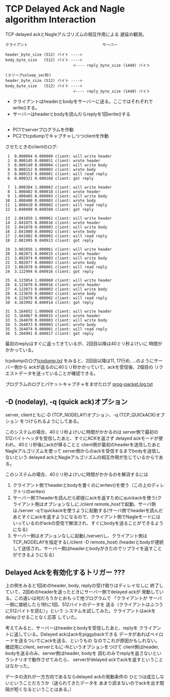 # TCP Delayed Ack and Nagle algorithm Interaction

TCP delayed ackとNagleアルゴリズムの相互作用による
遅延の観測。

```
クライアント                                 サーバー

header_byte_size (512) バイト ---->
body_byte_size   (512) バイト ---->
                              <---- reply_byte_size (1448) バイト

(スリープusleep_sec秒)
header_byte_size (512) バイト ---->
body_byte_size   (512) バイト ---->
                              <---- reply_byte_size (1448) バイト
```

- クライアントはheaderとbodyをサーバーに送る。ここではそれぞれでwrite()する。
- サーバーはheaderとbodyを読んだらreplyを1回write()する

##

- PC1でserverプログラムを作動
- PC2でtcpdumpでキャプチャしつつclientを作動

させたときのclientのログ:

```
 1  0.000094 0.000000 client: will write header
 2  0.000145 0.000051 client: wrote header
 3  0.000149 0.000004 client: will write body
 4  0.000152 0.000003 client: wrote body
 5  0.000153 0.000001 client: will read reply
 6  0.000321 0.000168 client: got reply

 7  1.000384 1.000063 client: will write header
 8  1.000402 0.000018 client: wrote header
 9  1.000405 0.000003 client: will write body
10  1.000408 0.000003 client: wrote body
11  1.000410 0.000002 client: will read reply
12  1.040998 0.040588 client: got reply

13  2.041059 1.000061 client: will write header
14  2.041075 0.000016 client: wrote header
15  2.041078 0.000003 client: will write body
16  2.041080 0.000002 client: wrote body
17  2.041082 0.000002 client: will read reply
18  2.081995 0.040913 client: got reply

19  3.082056 1.000061 client: will write header
20  3.082071 0.000015 client: wrote header
21  3.082074 0.000003 client: will write body
22  3.082077 0.000003 client: wrote body
23  3.082078 0.000001 client: will read reply
24  3.122994 0.040916 client: got reply

25  4.123054 1.000060 client: will write header
26  4.123070 0.000016 client: wrote header
27  4.123073 0.000003 client: will write body
28  4.123076 0.000003 client: wrote body
29  4.123078 0.000002 client: will read reply
30  4.163992 0.040914 client: got reply

31  5.164052 1.000060 client: will write header
32  5.164067 0.000015 client: wrote header
33  5.164070 0.000003 client: will write body
34  5.164073 0.000003 client: wrote body
35  5.164074 0.000001 client: will read reply
36  5.204991 0.040917 client: got reply
```

最初のreplyはすぐに返ってきているが、2回目以降は40ミリ秒よけいに
時間がかかっている。

tcpdumpのログ[tcpdump.txt](tcpdump.txt)
をみると、2回目以降は11, 17行め, ...のようにサーバー側から
ackが返るのに40ミリ秒かかっていて、ackを受信後、2個目の
リクエストデータを送っていることが確認できる。

プログラムのログとパケットキャプチャをまぜたログ
[prog-packet.log.txt](prog-packet.log.txt)

## -D (nodelay), -q (quick ack)オプション

server, clientともに-D (TCP_NODELAY)オプション、-q (TCP_QUICkACK)オプション
をつけられるようにしてある。

このシステムの場合、40ミリ秒よけいに時間がかかるのは
server側で最初の512バイトヘッダを受信したあと、すぐにACKを返さず
delayed ackモードが使われ、40ミリ秒後にackが帰ることと
client側が最初のheaderを送信したあとNagleアルゴリズムを使って
server側からのackを受信するまでbodyを送信しないという
delayed ackとNagleアルゴリズムの相互作用が生じているからである。

このシステムの場合、40ミリ秒よけいに時間がかかるのを解消するには
1. クライアント側でheaderとbodyを書くのにwritev()を使う（この上のディレクトリのwritev)
2. サーバー側でheaderを読んだら即座にackを返すためにquickackを使う(クライアント側はオプションなしに./client remote_hostで起動、サーバ側は./server -qでquickackを使うように起動する(サーバ側でheaderを読んだあとすぐにackを返すようになるので、クライアント側でNagleモードにはいっているのがackの受信で解消され、すぐにbodyを送ることができるようになる)
3. サーバー側はオプションなしに起動(./server)し、クライアント側はTCP_NODELAYを指定する(./client -D remote_host) (headerとbodyが連続して送信され、サーバー側はheaderとbodyがきたのでリプライを返すことができるようになる)

## Delayed Ackを有効化するトリガー ???

上の例をみると1回めのheader, body, replyの受け取りはディレイなしに
終了していて、2回めのheaderを送ったときにサーバー側でdelayed ackが
発動している。この違いは何だろうかとおもって他プログラムで
「クライアントが サーバー側に接続したら1秒に1回、512バイトのデータを
送る（クライアントはふつうに512バイトを読む）」という
システムを試してみた。クライアントはackをdelayさせることなく応答
していた。

考えてみると、サーバーはheaderとbodyを受信したあと、replyを
クライアントに返している。Delayed ackはackをpiggybackできる
データがあればペイロードを送るついでにackを送る、というもの
なのでこれが原因かもしれない。
確認用にclient, serverともに-Nというオプションをつけて
client側はheader, bodyを送るのみ、server側はheader, bodyを
読むのみでreplyを返さないというシナリオで動作させてみたら、
serverがdelayed ackでackを返すということはなかった。

データの流れが一方方向であるならdelayed ackの発動条件の
ひとつは成立しないということだろうか（送られてきたデータを
あまり読まないのでackを出す間隔が短くなるということはある。）
